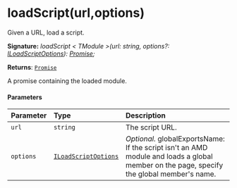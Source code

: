 # loadScript(url,options)



Given a URL, load a script.

**Signature:** _loadScript < TModule >(url: string, options?: [ILoadScriptOptions](../../sp-loader/interface/iloadscriptoptions.md)): [Promise](../../web-apis/class/promise.md)<TModule>;_

**Returns**: [`Promise`](../../web-apis/class/promise.md)<TModule>



A promise containing the loaded module.

#### Parameters


| Parameter	   | Type    | Description |
|:-------------|:---------------|:------------|
| `url`    | `string` | The script URL. |
| `options`    | [`ILoadScriptOptions`](../../sp-loader/interface/iloadscriptoptions.md) | _Optional._ globalExportsName: If the script isn't an AMD module and loads a global member on the page, specify the global member's name. |


